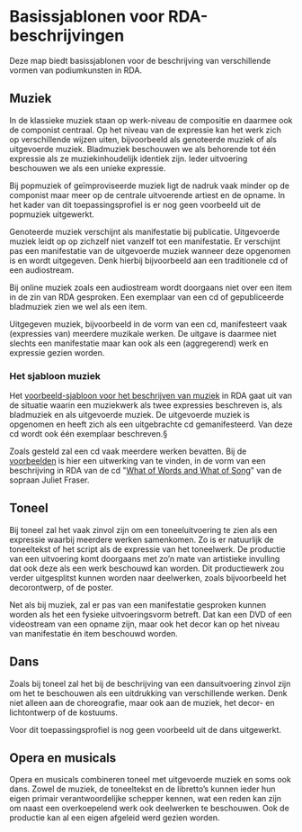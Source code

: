 # Basissjablonen voor RDA-beschrijvingen

Deze map biedt basissjablonen voor de beschrijving van verschillende vormen van podiumkunsten in RDA. 


## Muziek
In de klassieke muziek staan op werk-niveau de compositie en daarmee ook de componist centraal. Op het niveau van de expressie kan het werk zich op verschillende wijzen uiten, bijvoorbeeld als genoteerde muziek of als uitgevoerde muziek. Bladmuziek beschouwen we als behorende tot één expressie als ze muziekinhoudelijk identiek zijn. Ieder uitvoering beschouwen we als een unieke expressie.

Bij popmuziek of geïmproviseerde muziek ligt de nadruk vaak minder op de componist maar meer op de centrale uitvoerende artiest en de opname. In het kader van dit toepassingsprofiel is er nog geen voorbeeld uit de popmuziek uitgewerkt.

Genoteerde muziek verschijnt als manifestatie bij publicatie. Uitgevoerde muziek leidt op op zichzelf niet vanzelf tot een manifestatie. Er verschijnt pas een manifestatie van de uitgevoerde muziek wanneer deze opgenomen is en wordt uitgegeven. Denk hierbij bijvoorbeeld aan een traditionele cd of een audiostream.

Bij online muziek zoals een audiostream wordt doorgaans niet over een item in de zin van RDA gesproken. Een exemplaar van een cd of gepubliceerde bladmuziek zien we wel als een item.

Uitgegeven muziek, bijvoorbeeld in de vorm van een cd, manifesteert vaak (expressies van) meerdere muzikale werken. De uitgave is daarmee niet slechts een manifestatie maar kan ook als een (aggregerend) werk en expressie gezien worden.

### Het sjabloon muziek
Het [voorbeeld-sjabloon voor het beschrijven van muziek](music_basic.ttl) in RDA gaat uit van de situatie waarin een muziekwerk als twee expressies beschreven is, als bladmuziek en als uitgevoerde muziek. De uitgevoerde muziek is opgenomen en heeft zich als een uitgebrachte cd gemanifesteerd. Van deze cd wordt ook één exemplaar beschreven.§

Zoals gesteld zal een cd vaak meerdere werken bevatten. Bij de [voorbeelden](../examples/) is hier een uitwerking van te vinden, in de vorm van een beschrijving in RDA van de cd "[What of Words and What of Song](../examples/what_of_words.ttl)" van de sopraan Juliet Fraser.

## Toneel
Bij toneel zal het vaak zinvol zijn om een toneeluitvoering te zien als een expressie waarbij meerdere werken samenkomen. Zo is er natuurlijk de toneeltekst of het script als de expressie van het toneelwerk. De productie van een uitvoering komt doorgaans met zo’n mate van artistieke invulling dat ook deze als een werk beschouwd kan worden. Dit productiewerk zou verder uitgesplitst kunnen worden naar deelwerken, zoals bijvoorbeeld het decorontwerp, of de poster.

Net als bij muziek, zal er pas van een manifestatie gesproken kunnen worden als het een fysieke uitvoeringsvorm betreft. Dat kan een DVD of een videostream van een opname zijn, maar ook het decor kan op het niveau van manifestatie én item beschouwd worden.

## Dans
Zoals bij toneel zal het bij de beschrijving van een dansuitvoering zinvol zijn om het te beschouwen als een uitdrukking van verschillende werken. Denk niet alleen aan de choreografie, maar ook aan de muziek, het decor- en lichtontwerp of de kostuums. 

Voor dit toepassingsprofiel is nog geen voorbeeld uit de dans uitgewerkt. 

## Opera en musicals
Opera en musicals combineren toneel met uitgevoerde muziek en soms ook dans. Zowel de muziek, de toneeltekst en de libretto’s kunnen ieder hun eigen primair verantwoordelijke schepper kennen, wat een reden kan zijn om naast een overkoepelend werk ook deelwerken te beschouwen. Ook de productie kan al een eigen afgeleid werd gezien worden.